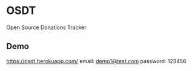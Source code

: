 # OSDT
Open Source Donations Tracker

## Demo

https://osdt.herokuapp.com/
 email: demo1@test.com
 password: 123456
 